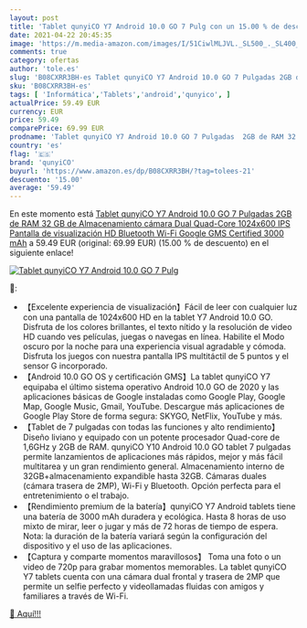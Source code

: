 ```yaml
---
layout: post
title: 'Tablet qunyiCO Y7 Android 10.0 GO 7 Pulg con un 15.00 % de descuento'
date: 2021-04-22 20:45:35
image: 'https://m.media-amazon.com/images/I/51CiwlMLJVL._SL500_._SL400_.jpg'
comments: true
category: ofertas
author: 'tole.es'
slug: 'B08CXRR3BH-es Tablet qunyiCO Y7 Android 10.0 GO 7 Pulgadas 2GB de RAM 32...'
sku: 'B08CXRR3BH-es'
tags: [ 'Informática','Tablets','android','qunyico', ]
actualPrice: 59.49 EUR
currency: EUR
price: 59.49
comparePrice: 69.99 EUR
prodname: 'Tablet qunyiCO Y7 Android 10.0 GO 7 Pulgadas  2GB de RAM 32 GB de Almacenamiento  cámara Dual Quad-Core 1024x600 IPS Pantalla de visualización HD  Bluetooth Wi-Fi  Google GMS Certified 3000 mAh'
country: 'es'
flag: '🇪🇸'
brand: 'qunyiCO'
buyurl: 'https://www.amazon.es/dp/B08CXRR3BH/?tag=tolees-21'
descuento: '15.00'
average: '59.49'
---
```


En este momento está [Tablet qunyiCO Y7 Android 10.0 GO 7 Pulgadas  2GB de RAM 32 GB de Almacenamiento  cámara Dual Quad-Core 1024x600 IPS Pantalla de visualización HD  Bluetooth Wi-Fi  Google GMS Certified 3000 mAh](https://www.amazon.es/dp/B08CXRR3BH/?tag=tolees-21) a 59.49 EUR (original: 69.99 EUR) (15.00 %  de descuento) en el siguiente enlace!

[![Tablet qunyiCO Y7 Android 10.0 GO 7 Pulg](https://m.media-amazon.com/images/I/51CiwlMLJVL._SL500_._SL400_.jpg)](https://www.amazon.es/dp/B08CXRR3BH/?tag=tolees-21)

🔎:

- 【Excelente experiencia de visualización】Fácil de leer con cualquier luz con una pantalla de 1024x600 HD en la tablet Y7 Android 10.0 GO. Disfruta de los colores brillantes, el texto nítido y la resolución de video HD cuando ves películas, juegas o navegas en línea. Habilite el Modo oscuro por la noche para una experiencia visual agradable y cómoda. Disfruta los juegos con nuestra pantalla IPS multitáctil de 5 puntos y el sensor G incorporado.
- 【Android 10.0 GO OS y certificación GMS】La tablet qunyiCO Y7 equipaba el último sistema operativo Android 10.0 GO de 2020 y las aplicaciones básicas de Google instaladas como Google Play, Google Map, Google Music, Gmail, YouTube. Descargue más aplicaciones de Google Play Store de forma segura: SKYGO, NetFlix, YouTube y más.
- 【Tablet de 7 pulgadas con todas las funciones y alto rendimiento】Diseño liviano y equipado con un potente procesador Quad-core de 1,6GHz y 2GB de RAM. qunyiCO Y10 Android 10.0 GO tablet 7 pulgadas permite lanzamientos de aplicaciones más rápidos, mejor y más fácil multitarea y un gran rendimiento general. Almacenamiento interno de 32GB+almacenamiento expandible hasta 32GB. Cámaras duales (cámara trasera de 2MP), Wi-Fi y Bluetooth. Opción perfecta para el entretenimiento o el trabajo.
- 【Rendimiento premium de la batería】qunyiCO Y7 Android tablets tiene una batería de 3000 mAh duradera y ecológica. Hasta 8 horas de uso mixto de mirar, leer o jugar y más de 72 horas de tiempo de espera. Nota: la duración de la batería variará según la configuración del dispositivo y el uso de las aplicaciones.
- 【Captura y comparte momentos maravillosos】 Toma una foto o un video de 720p para grabar momentos memorables. La tablet qunyiCO Y7 tablets cuenta con una cámara dual frontal y trasera de 2MP que permite un selfie perfecto y videollamadas fluidas con amigos y familiares a través de Wi-Fi.

[🛒 Aquí!!!](https://www.amazon.es/dp/B08CXRR3BH/?tag=tolees-21)
